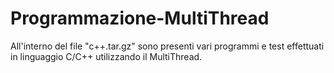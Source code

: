 # Programmazione-MultiThread
All'interno del file "c++.tar.gz" sono presenti vari programmi e test effettuati in linguaggio C/C++ utilizzando il MultiThread.

